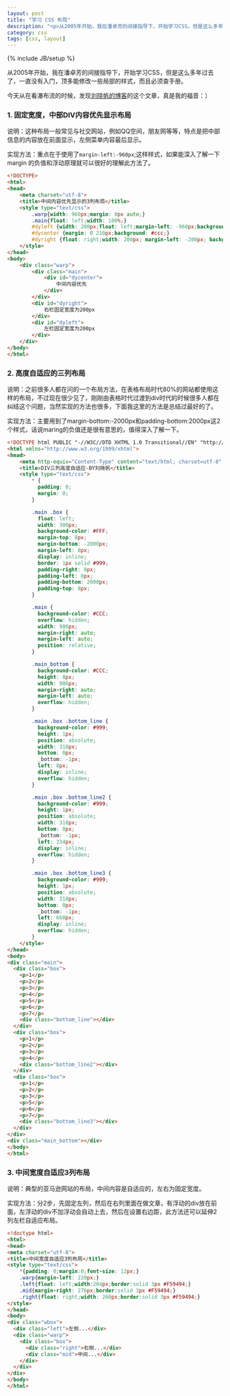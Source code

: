 ```yaml
---
layout: post
title: "学习 CSS 布局"
description: "<p>从2005年开始，我在潘卓芳的间接指导下，开始学习CSS，但是这么多年过去了，一直没有入门，顶多能修改一些局部的样式，而且必须查手册。</p><p>今天从在看瀑布流的时候，发现<a href='http://liuxiaofan.com/?p=1269' target='_blank'>刘晓帆的博客</a>的这个文章，真是我的福音：）</p><p>1. 固定宽度，中部DIV内容优先显示布局</p><p>2. 高度自适应的三列布局</p><p>3. 中间宽度自适应3列布局</p>"
category: css
tags: [css, layout]
---
```

{% include JB/setup %}

从2005年开始，我在潘卓芳的间接指导下，开始学习CSS，但是这么多年过去了，一直没有入门，顶多能修改一些局部的样式，而且必须查手册。

今天从在看瀑布流的时候，发现[刘晓帆的博客](http://liuxiaofan.com/?p=1269)的这个文章，真是我的福音：）

### 1. 固定宽度，中部DIV内容优先显示布局

说明：这种布局一般常见与社交网站，例如QQ空间，朋友网等等，特点是把中部信息的内容放在前面显示，左侧菜单内容最后显示。

实现方法：重点在于使用了`margin-left:-960px`;这样样式，如果能深入了解一下 margin 的负值和浮动原理就可以很好的理解此方法了。

```html
<!DOCTYPE>
<html>
<head>
	<meta charset="utf-8">
	<title>中间内容优先显示的3列布局</title>
	<style type="text/css">
		.warp{width: 960px;margin: 0px auto;}
		.main{float: left;width: 100%;}
		#dyleft {width: 200px;float: left;margin-left: -960px;background: #ccc;}
		#dycenter {margin: 0 210px;background: #ccc;}
		#dyright {float: right;width: 200px; margin-left: -200px; background: #ccc;}
	</style>
</head>
<body>
	<div class="warp">
		<div class="main">
			<div id="dycenter">
				中间内容优先
			</div>
		</div>
		<div id="dyright">
			右栏固定宽度为200px
		</div>
		<div id="dyleft">
			左栏固定宽度为200px
		</div>
	</div>
</body>
</html>
```

### 2. 高度自适应的三列布局

说明：之前很多人都在问的一个布局方法，在表格布局时代80%的网站都使用这样的布局，不过现在很少见了，刚刚由表格时代过渡到div时代的时候很多人都在纠结这个问题，当然实现的方法也很多，下面我这里的方法是总结过最好的了。

实现方法：主要用到了margin-bottom:-2000px和padding-bottom:2000px这2个样式，话说maring的负值还是很有意思的，值得深入了解一下。

```html
<!DOCTYPE html PUBLIC "-//W3C//DTD XHTML 1.0 Transitional//EN" "http://www.w3.org/TR/xhtml1/DTD/xhtml1-transitional.dtd">
<html xmlns="http://www.w3.org/1999/xhtml">
<head>
	<meta http-equiv="Content-Type" content="text/html; charset=utf-8" />
	<title>DIV三列高度自适应-BY刘晓帆</title>
	<style type="text/css">
		* {
		  padding: 0;
		  margin: 0;
		}

		.main .box {
		  float: left;
		  width: 300px;
		  background-color: #FFF;
		  margin-top: 8px;
		  margin-bottom: -2000px;
		  margin-left: 8px;
		  display: inline;
		  border: 1px solid #999;
		  padding-right: 8px;
		  padding-left: 8px;
		  padding-bottom: 2000px;
		  padding-top: 8px;
		}

		.main {
		  background-color: #CCC;
		  overflow: hidden;
		  width: 986px;
		  margin-right: auto;
		  margin-left: auto;
		  position: relative;
		}

		.main_bottom {
		  background-color: #CCC;
		  height: 8px;
		  width: 986px;
		  margin-right: auto;
		  margin-left: auto;
		  overflow: hidden;
		}

		.main .box .bottom_line {
		  background-color: #999;
		  height: 1px;
		  position: absolute;
		  width: 318px;
		  bottom: 0px;
		  _bottom: -1px;
		  left: 8px;
		  display: inline;
		  overflow: hidden;
		}

		.main .box .bottom_line2 {
		  background-color: #999;
		  height: 1px;
		  position: absolute;
		  width: 318px;
		  bottom: 0px;
		  _bottom: -1px;
		  left: 334px;
		  display: inline;
		  overflow: hidden;
		}

		.main .box .bottom_line3 {
		  background-color: #999;
		  height: 1px;
		  position: absolute;
		  width: 318px;
		  bottom: 0px;
		  _bottom: -1px;
		  left: 660px;
		  display: inline;
		  overflow: hidden;
		}
	</style>
</head>
<body>
<div class="main">
  <div class="box">
    <p>1</p>
    <p>2</p>
    <p>3</p>
    <p>4</p>
    <p>5</p>
    <p>6</p>
    <p>7</p>
    <div class="bottom_line"></div>
  </div>
  <div class="box">
    <p>1</p>
    <p>2</p>
    <p>3</p>
    <p>4</p>
    <div class="bottom_line2"></div>
  </div>
  <div class="box">
    <p>1</p>
    <p>2</p>
    <p>3</p>
    <p>5</p>
    <p>6</p>
    <p>7</p>
    <div class="bottom_line3"></div>
  </div>
</div>
<div class="main_bottom"></div>
</body>
</html>
```

### 3. 中间宽度自适应3列布局

说明：典型的亚马逊网站的布局，中间内容是自适应的，左右为固定宽度。

实现方法：分2步，先固定左列，然后在右列里面在做文章，有浮动的div放在前面，左浮动的div不加浮动会自动上去，然后在设置右边距，此方法还可以延伸2列左栏自适应布局。

```html
<!doctype html>
<html>
<head>
<meta charset="utf-8">
<title>中间宽度自适应3列布局</title>
<style type="text/css">
	*{padding: 0;margin:0;font-size: 12px;}
	.warp{margin-left: 220px;}
	.left{float: left;width:204px;border:solid 3px #F59494;}
	.mid{margin-right: 276px;border:solid 3px #F59494;}
	.right{float: right;width: 260px;border:solid 3px #F59494;}
</style>
</head>
<body>
<div class="wbox">
  <div class="left">左侧...</div>
  <div class="warp">
    <div class="box">
      <div class="right">右侧...</div>
      <div class="mid">中间...</div>
    </div>
  </div>
</div>
</body>
</html>
```